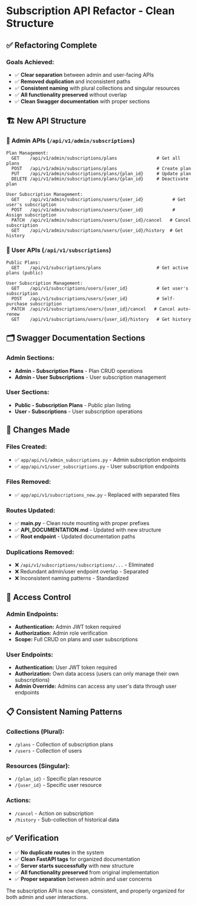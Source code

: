 # Subscription API Refactor - Clean Structure

## ✅ **Refactoring Complete**

### **Goals Achieved:**
- ✅ **Clear separation** between admin and user-facing APIs
- ✅ **Removed duplication** and inconsistent paths
- ✅ **Consistent naming** with plural collections and singular resources
- ✅ **All functionality preserved** without overlap
- ✅ **Clean Swagger documentation** with proper sections

## 🏗️ **New API Structure**

### **🔹 Admin APIs (`/api/v1/admin/subscriptions`)**
```
Plan Management:
  GET    /api/v1/admin/subscriptions/plans               # Get all plans
  POST   /api/v1/admin/subscriptions/plans               # Create plan
  PUT    /api/v1/admin/subscriptions/plans/{plan_id}     # Update plan
  DELETE /api/v1/admin/subscriptions/plans/{plan_id}     # Deactivate plan

User Subscription Management:
  GET    /api/v1/admin/subscriptions/users/{user_id}           # Get user's subscription
  POST   /api/v1/admin/subscriptions/users/{user_id}           # Assign subscription
  PATCH  /api/v1/admin/subscriptions/users/{user_id}/cancel   # Cancel subscription
  GET    /api/v1/admin/subscriptions/users/{user_id}/history  # Get history
```

### **🔹 User APIs (`/api/v1/subscriptions`)**
```
Public Plans:
  GET    /api/v1/subscriptions/plans                     # Get active plans (public)

User Subscription Management:
  GET    /api/v1/subscriptions/users/{user_id}           # Get user's subscription
  POST   /api/v1/subscriptions/users/{user_id}           # Self-purchase subscription
  PATCH  /api/v1/subscriptions/users/{user_id}/cancel   # Cancel auto-renew
  GET    /api/v1/subscriptions/users/{user_id}/history   # Get history
```

## 🗂️ **Swagger Documentation Sections**

### **Admin Sections:**
- **Admin - Subscription Plans** - Plan CRUD operations
- **Admin - User Subscriptions** - User subscription management

### **User Sections:**
- **Public - Subscription Plans** - Public plan listing
- **User - Subscriptions** - User subscription operations

## 🔄 **Changes Made**

### **Files Created:**
- ✅ `app/api/v1/admin_subscriptions.py` - Admin subscription endpoints
- ✅ `app/api/v1/user_subscriptions.py` - User subscription endpoints

### **Files Removed:**
- ✅ `app/api/v1/subscriptions_new.py` - Replaced with separated files

### **Routes Updated:**
- ✅ **main.py** - Clean route mounting with proper prefixes
- ✅ **API_DOCUMENTATION.md** - Updated with new structure
- ✅ **Root endpoint** - Updated documentation paths

### **Duplications Removed:**
- ❌ `/api/v1/subscriptions/subscriptions/...` - Eliminated
- ❌ Redundant admin/user endpoint overlap - Separated
- ❌ Inconsistent naming patterns - Standardized

## 🎯 **Access Control**

### **Admin Endpoints:**
- **Authentication:** Admin JWT token required
- **Authorization:** Admin role verification
- **Scope:** Full CRUD on plans and user subscriptions

### **User Endpoints:**
- **Authentication:** User JWT token required
- **Authorization:** Own data access (users can only manage their own subscriptions)
- **Admin Override:** Admins can access any user's data through user endpoints

## 📋 **Consistent Naming Patterns**

### **Collections (Plural):**
- `/plans` - Collection of subscription plans
- `/users` - Collection of users

### **Resources (Singular):**
- `/{plan_id}` - Specific plan resource
- `/{user_id}` - Specific user resource

### **Actions:**
- `/cancel` - Action on subscription
- `/history` - Sub-collection of historical data

## ✅ **Verification**

- ✅ **No duplicate routes** in the system
- ✅ **Clean FastAPI tags** for organized documentation
- ✅ **Server starts successfully** with new structure
- ✅ **All functionality preserved** from original implementation
- ✅ **Proper separation** between admin and user concerns

The subscription API is now clean, consistent, and properly organized for both admin and user interactions.